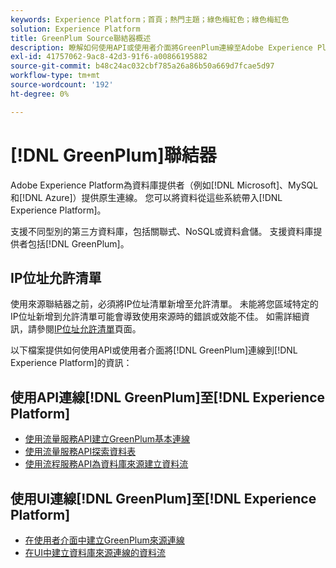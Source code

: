 ```yaml
---
keywords: Experience Platform；首頁；熱門主題；綠色梅紅色；綠色梅紅色
solution: Experience Platform
title: GreenPlum Source聯結器概述
description: 瞭解如何使用API或使用者介面將GreenPlum連線至Adobe Experience Platform。
exl-id: 41757062-9ac8-42d3-91f6-a00866195882
source-git-commit: b48c24ac032cbf785a26a86b50a669d7fcae5d97
workflow-type: tm+mt
source-wordcount: '192'
ht-degree: 0%

---
```


# [!DNL GreenPlum]聯結器

Adobe Experience Platform為資料庫提供者（例如[!DNL Microsoft]、MySQL和[!DNL Azure]）提供原生連線。 您可以將資料從這些系統帶入[!DNL Experience Platform]。

支援不同型別的第三方資料庫，包括關聯式、NoSQL或資料倉儲。 支援資料庫提供者包括[!DNL GreenPlum]。

## IP位址允許清單

使用來源聯結器之前，必須將IP位址清單新增至允許清單。 未能將您區域特定的IP位址新增到允許清單可能會導致使用來源時的錯誤或效能不佳。 如需詳細資訊，請參閱[IP位址允許清單](../../ip-address-allow-list.md)頁面。

以下檔案提供如何使用API或使用者介面將[!DNL GreenPlum]連線到[!DNL Experience Platform]的資訊：

## 使用API連線[!DNL GreenPlum]至[!DNL Experience Platform]

- [使用流量服務API建立GreenPlum基本連線](../../tutorials/api/create/databases/greenplum.md)
- [使用流量服務API探索資料表](../../tutorials/api/explore/tabular.md)
- [使用流程服務API為資料庫來源建立資料流](../../tutorials/api/collect/database-nosql.md)

## 使用UI連線[!DNL GreenPlum]至[!DNL Experience Platform]

- [在使用者介面中建立GreenPlum來源連線](../../tutorials/ui/create/databases/greenplum.md)
- [在UI中建立資料庫來源連線的資料流](../../tutorials/ui/dataflow/databases.md)
